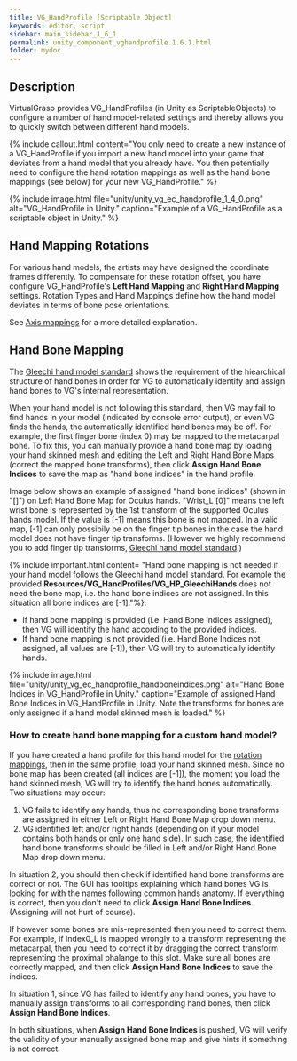 ```yaml
---
title: VG_HandProfile [Scriptable Object]
keywords: editor, script
sidebar: main_sidebar_1_6_1
permalink: unity_component_vghandprofile.1.6.1.html
folder: mydoc
---
```


## Description

VirtualGrasp provides VG_HandProfiles (in Unity as ScriptableObjects) to configure a number of hand model-related settings and thereby allows you to quickly switch between different hand models.

{% include callout.html content="You only need to create a new instance of a VG_HandProfile if you import a new hand model into your game that deviates from a hand model that you already have. You then potentially need to configure the hand rotation mappings as well as the hand bone mappings (see below) for your new VG_HandProfile." %}

{% include image.html file="unity/unity_vg_ec_handprofile_1_4_0.png" alt="VG_HandProfile in Unity." caption="Example of a VG_HandProfile as a scriptable object in Unity." %}

## Hand Mapping Rotations

For various hand models, the artists may have designed the coordinate frames differently. To compensate for these rotation offset, you have configure VG_HandProfile's **Left Hand Mapping** and **Right Hand Mapping** settings. Rotation Types and Hand Mappings define how the hand model deviates in terms of bone pose orientations. 

See [Axis mappings](axis_mappings.1.6.1.html) for a more detailed explanation.

## Hand Bone Mapping

The [Gleechi hand model standard](avatars.1.6.1.html#hand-model-standard) shows the requirement of the hiearchical structure of hand bones in order for VG to automatically identify and assign hand bones to VG's internal representation. 

When your hand model is not following this standard, then VG may fail to find hands in your model (indicated by console error output), or even VG finds the hands, the automatically identified hand bones may be off. For example, the first finger bone (index 0) may be mapped to the metacarpal bone. To fix this, you can manually provide a hand bone map by loading your hand skinned mesh and editing the Left and Right Hand Bone Maps (correct the mapped bone transforms), then click **Assign Hand Bone Indices** to save the map as "hand bone indices" in the hand profile. 

Image below shows an example of assigned "hand bone indices" (shown in "[]") on Left Hand Bone Map for Oculus hands. "Wrist_L [0]" means the left wrist bone is represented by the 1st transform of the supported Oculus hands model. If the value is [-1] means this bone is not mapped. In a valid map, [-1] can only possibily be on the finger tip bones in the case the hand model does not have finger tip transforms.  (However we highly recommend you to add finger tip transforms, [Gleechi hand model standard](avatars.1.6.1.html#hand-model-standard).)

{% include important.html content= "Hand bone mapping is not needed if your hand model follows the Gleechi hand model standard. For example the provided **Resources/VG_HandProfiles/VG_HP_GleechiHands** does not need the bone map, i.e. the hand bone indices are not assigned. In this situation all bone indices are [-1]."%}. 

* If hand bone mapping is provided (i.e. Hand Bone Indices assigned), then VG will identify the hand according to the provided indices. 
* If hand bone mapping is not provided (i.e. Hand Bone Indices not assigned, all values are [-1]), then VG will try to automatically identify hands. 

{% include image.html file="unity/unity_vg_ec_handprofile_handboneindices.png" alt="Hand Bone Indices in VG_HandProfile in Unity." caption="Example of assigned Hand Bone Indices in VG_HandProfile in Unity. Note the transforms for bones are only assigned if a hand model skinned mesh is loaded." %}

### How to create hand bone mapping for a custom hand model?

If you have created a hand profile for this hand model for the [rotation mappings](unity_component_vghandprofile.1.6.1.html#hand-mapping-rotations), then in the same profile, load your hand skinned mesh. Since no bone map has been created (all indices are [-1]), the moment you load the hand skinned mesh, VG will try to identify the hand bones automatically. Two situations may occur:
1. VG fails to identify any hands, thus no corresponding bone transforms are assigned in either Left or Right Hand Bone Map drop down menu. 
2. VG identified left and/or right hands (depending on if your model contains both hands or only one hand side). In such case, the identified hand bone transforms should be filled in Left and/or Right Hand Bone Map drop down menu.

In situation 2, you should then check if identified hand bone transforms are correct or not. The GUI has tooltips explaining which hand bones VG is looking for with the names following common hands anatomy. If everything is correct, then you don't need to click **Assign Hand Bone Indices**. (Assigning will not hurt of course).

If however some bones are mis-represented then you need to correct them. For example, if Index0_L is mapped wrongly to a transform representing the metacarpal, then you need to correct it by dragging the correct transform representing the proximal phalange to this slot. Make sure all bones are correctly mapped, and then click **Assign Hand Bone Indices** to save the indices. 

In situation 1, since VG has failed to identify any hand bones, you have to manually assign transforms to all corresponding hand bones, then click **Assign Hand Bone Indices**. 

In both situations, when **Assign Hand Bone Indices** is pushed, VG will verify the validity of your manually assigned bone map and give hints if something is not correct. 
